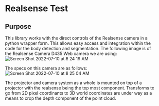 # Realsense Test
## Purpose
This library works with the direct controls of the Realsense camera in a python wrapper form. This allows easy access and integration within the code for the body detection and segmentation.
The following image is of the Realsense Camera D435 Web camera we are using:
![Screen Shot 2022-07-10 at 8 24 19 AM](https://user-images.githubusercontent.com/81708456/178144807-4db52d93-44b5-4e4f-bac5-ae69697a43f5.png)

The specs on this camera are as follows:
![Screen Shot 2022-07-10 at 8 25 04 AM](https://user-images.githubusercontent.com/81708456/178144823-bb3c96af-18a5-4006-9a32-f06bd7f1d27f.png)

The projector and camera system as a whole is mounted on top of a projector with the realsense being the top most component. Transforms to go from 2D pixel coordinants to 3D world coordinates are under way as a means to crop the depth component of the point cloud.

